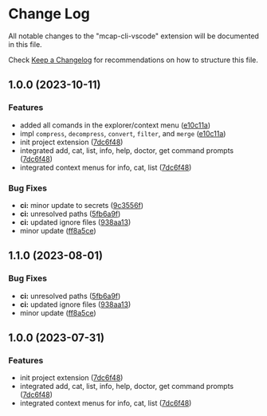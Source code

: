 # Change Log

All notable changes to the "mcap-cli-vscode" extension will be documented in this file.

Check [Keep a Changelog](http://keepachangelog.com/) for recommendations on how to structure this file.

## 1.0.0 (2023-10-11)


### Features

* added all comands in the explorer/context menu ([e10c11a](https://github.com/tiwaojo/foxglove-mcap/commit/e10c11a6eceb0b583613a5d9d253f6209def1f3d))
* impl `compress`, `decompress`, `convert`, `filter`, and `merge` ([e10c11a](https://github.com/tiwaojo/foxglove-mcap/commit/e10c11a6eceb0b583613a5d9d253f6209def1f3d))
* init project extension ([7dc6f48](https://github.com/tiwaojo/foxglove-mcap/commit/7dc6f485feca9e72d6ef9cc6778d3c837c63e453))
* integrated add, cat, list, info, help, doctor, get command prompts ([7dc6f48](https://github.com/tiwaojo/foxglove-mcap/commit/7dc6f485feca9e72d6ef9cc6778d3c837c63e453))
* integrated context menus for info, cat, list ([7dc6f48](https://github.com/tiwaojo/foxglove-mcap/commit/7dc6f485feca9e72d6ef9cc6778d3c837c63e453))


### Bug Fixes

* **ci:** minor update to secrets ([9c3556f](https://github.com/tiwaojo/foxglove-mcap/commit/9c3556fc97bebf12f4a0f2f32eb260887db4dc35))
* **ci:** unresolved paths ([5fb6a9f](https://github.com/tiwaojo/foxglove-mcap/commit/5fb6a9f4246f7012978535a0b6aee5ac450720a8))
* **ci:** updated ignore files ([938aa13](https://github.com/tiwaojo/foxglove-mcap/commit/938aa13d59ea9d1176e46f721c550c13ee758003))
* minor update ([ff8a5ce](https://github.com/tiwaojo/foxglove-mcap/commit/ff8a5ce2c6edbdea5f68d269d885f5e01a2ec56f))

## 1.1.0 (2023-08-01)

### Bug Fixes

* **ci:** unresolved paths ([5fb6a9f](https://github.com/tiwaojo/foxglove-mcap/commit/5fb6a9f4246f7012978535a0b6aee5ac450720a8))
* **ci:** updated ignore files ([938aa13](https://github.com/tiwaojo/foxglove-mcap/commit/938aa13d59ea9d1176e46f721c550c13ee758003))
* minor update ([ff8a5ce](https://github.com/tiwaojo/foxglove-mcap/commit/ff8a5ce2c6edbdea5f68d269d885f5e01a2ec56f))

## 1.0.0 (2023-07-31)


### Features

* init project extension ([7dc6f48](https://github.com/tiwaojo/foxglove-mcap/commit/7dc6f485feca9e72d6ef9cc6778d3c837c63e453))
* integrated add, cat, list, info, help, doctor, get command prompts ([7dc6f48](https://github.com/tiwaojo/foxglove-mcap/commit/7dc6f485feca9e72d6ef9cc6778d3c837c63e453))
* integrated context menus for info, cat, list ([7dc6f48](https://github.com/tiwaojo/foxglove-mcap/commit/7dc6f485feca9e72d6ef9cc6778d3c837c63e453))
